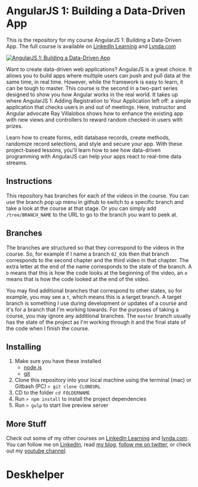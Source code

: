 # AngularJS 1: Building a Data-Driven App
This is the repository for my course AngularJS 1: Building a Data-Driven App. The full course is available on [LinkedIn Learning](https://www.linkedin.com/learning/angularjs-1-building-a-data-driven-app-2?trk=insiders_6787408_learning) and [Lynda.com](https://www.lynda.com/AngularJS-tutorials/AngularJS-1-Building-Data-Driven-App/534629-2.html)

[![AngularJS 1: Building a Data-Driven App](https://media-exp2.licdn.com/media-proxy/ext?w=1200&h=675&f=n&hash=SRuhXf3WIhg4dTX5WhKaOqqv3ZI%3D&ora=1%2CaFBCTXdkRmpGL2lvQUFBPQ%2CxAVta5g-0R6plxVUzgUv5K_PrkC9q0RIUJDPBy-kWCGs-NyfZXTtf8XWZLSiol8WfSwJlgUyeOyhRznoFo69LcLmY4Yx3A)](https://www.linkedin.com/learning/angularjs-1-building-a-data-driven-app-2?trk=insiders_6787408_learning)

Want to create data-driven web applications? AngularJS is a great choice. It allows you to build apps where multiple users can push and pull data at the same time, in real time. However, while the framework is easy to learn, it can be tough to master. This course is the second in a two-part series designed to show you how Angular works in the real world. It takes up where AngularJS 1: Adding Registration to Your Application left off: a simple application that checks users in and out of meetings. Here, instructor and Angular advocate Ray Villalobos shows how to enhance the existing app with new views and controllers to reward random checked-in users with prizes.

Learn how to create forms, edit database records, create methods, randomize record selections, and style and secure your app. With these project-based lessons, you'll learn how to see how data-driven programming with AngularJS can help your apps react to real-time data streams.

## Instructions
This repository has branches for each of the videos in the course. You can use the branch pop up menu in github to switch to a specific branch and take a look at the course at that stage. Or you can simply add `/tree/BRANCH_NAME` to the URL to go to the branch you want to peek at. 

## Branches
The branches are structured so that they correspond to the videos in the course. So, for example if I name a branch `02_03b` then that branch corresponds to the second chapter and the third video in that chapter. The extra letter at the end of the name corresponds to the state of the branch. A `b` means that this is how the code looks at the beginning of the video, an `e` means that is how the code looked at the end of the video.

You may find additional branches that correspond to other states, so for example, you may see a `t`, which means this is a target branch. A target branch is something I use during development or updates of a course and it's for a branch that I'm working towards. For the purposes of taking a course, you may ignore any additional branches. The `master` branch usually has the state of the project as I'm working through it and the final state of the code when I finish the course. 

## Installing
1. Make sure you have these installed
	- [node.js](http://nodejs.org/)
	- [git](http://git-scm.com/)
2. Clone this repository into your local machine using the terminal (mac) or Gitbash (PC) `> git clone CLONEURL`
3. CD to the folder `cd FOLDERNAME`
4. Run `> npm install` to install the project dependencies
5. Run `> gulp` to start live preview server

## More Stuff
Check out some of my other courses on [LinkedIn Learning](https://www.linkedin.com/learning/instructors/ray-villalobos?trk=insiders_6787408_learning) and [lynda.com](http://lynda.com/rayvillalobos). You can follow me on [LinkedIn](https://www.linkedin.com/in/planetoftheweb/), read [my blog](http://raybo.org), [follow me on twitter](http://twitter.com/planetoftheweb), or check out my [youtube channel](http://youtube.com/planetoftheweb).
# Deskhelper
